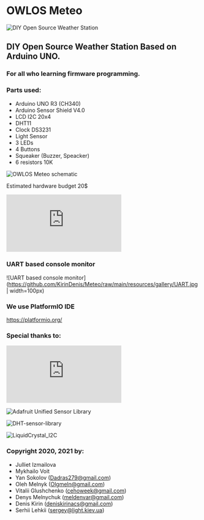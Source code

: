 # OWLOS Meteo

![DIY Open Source Weather Station](https://github.com/KirinDenis/Meteo/raw/main/resources/gallery/MeteoLogo.jpg)

## DIY Open Source Weather Station Based on Arduino UNO.

### For all who learning firmware programming.

### Parts used:
- Arduino UNO R3 (CH340)
- Arduino Sensor Shield V4.0
- LCD I2C 20x4
- DHT11
- Clock DS3231
- Light Sensor
- 3 LEDs
- 4 Buttons
- Squeaker (Buzzer, Speacker)
- 6 resistors 10K

![OWLOS Meteo schematic](https://github.com/KirinDenis/Meteo/raw/main/resources/gallery/MeteoSchematic.jpg)

Estimated hardware budget 20$

![3D STL models of boxes are also available for 3D printing](https://github.com/KirinDenis/Meteo/raw/main/3DprintingSTL/back.stl)

### UART based console monitor
![UART based console monitor](https://github.com/KirinDenis/Meteo/raw/main/resources/gallery/UART.jpg | width=100px)
                                                        
### We use PlatformIO IDE
https://platformio.org/

### Special thanks to:

![DS3231 Real-Time Clock](http://www.jarzebski.pl/arduino/komponenty/zegar-czasu-rzeczywistego-rtc-ds3231.html)

![Adafruit Unified Sensor Library](https://github.com/adafruit/Adafruit_Sensor)

![DHT-sensor-library](https://github.com/adafruit/DHT-sensor-library)

![LiquidCrystal_I2C](https://gitlab.com/tandembyte/liquidcrystal_i2c)

### Copyright 2020, 2021 by:
- Julliet Izmailova
- Mykhailo Voit
- Yan Sokolov (Dadras279@gmail.com)
- Oleh Melnyk (Olgmeln@gmail.com)
- Vitalii Glushchenko (cehoweek@gmail.com)
- Denys Melnychuk (meldenvar@gmail.com)
- Denis Kirin (deniskirinacs@gmail.com)
- Serhii Lehkii (sergey@light.kiev.ua)
